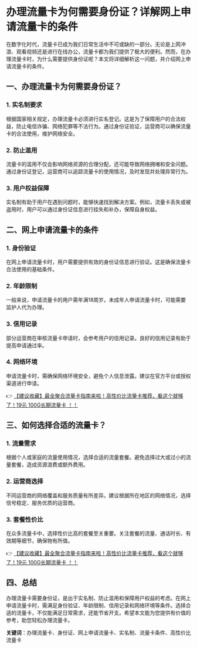 # 办理流量卡为何需要身份证？详解网上申请流量卡的条件

在数字化时代，流量卡已成为我们日常生活中不可或缺的一部分。无论是上网冲浪、观看视频还是进行在线办公，流量卡都为我们提供了极大的便利。然而，在办理流量卡时，为什么需要提供身份证呢？本文将详细解析这一问题，并介绍网上申请流量卡的条件。

## 一、办理流量卡为何需要身份证？

### 1. **实名制要求**
根据国家相关规定，办理流量卡必须进行实名登记。这是为了保障用户的合法权益，防止电信诈骗、网络犯罪等不法行为。通过身份证验证，运营商可以确保流量卡的合法使用，维护网络安全。

### 2. **防止滥用**
流量卡的滥用不仅会影响网络资源的合理分配，还可能导致网络拥堵和安全问题。通过身份证登记，运营商可以追踪流量卡的使用情况，及时发现并处理异常行为。

### 3. **用户权益保障**
实名制有助于用户在遇到问题时，能够快速找到解决方案。例如，流量卡丢失或被盗用时，用户可以通过身份证信息进行挂失和补办，保障自身权益。

## 二、网上申请流量卡的条件

### 1. **身份验证**
在网上申请流量卡时，用户需要提供有效的身份证信息进行验证。这是确保流量卡合法使用的基础条件。

### 2. **年龄限制**
一般来说，申请流量卡的用户需年满18周岁。未成年人申请流量卡时，可能需要监护人代为办理。

### 3. **信用记录**
部分运营商在审核流量卡申请时，会参考用户的信用记录。良好的信用记录有助于提高申请通过率。

### 4. **网络环境**
申请流量卡时，需确保网络环境安全，避免个人信息泄露。建议在官方平台或授权渠道进行申请。

👉 [【建议收藏】最全聚合流量卡指南来啦！高性价比流量卡推荐，看这个就够了！19元 100G长期流量卡 ！！](https://bit.ly/Liuliangka)

## 三、如何选择合适的流量卡？

### 1. **流量需求**
根据个人或家庭的流量使用情况，选择合适的流量套餐。避免选择过大或过小的流量套餐，造成资源浪费或额外费用。

### 2. **运营商选择**
不同运营商的网络覆盖和服务质量有所差异。建议根据所在地区的网络情况，选择信号稳定、服务优质的运营商。

### 3. **套餐性价比**
在众多流量卡中，选择性价比高的套餐至关重要。关注套餐的流量、通话时长、有效期等细节，确保物有所值。

👉 [【建议收藏】最全聚合流量卡指南来啦！高性价比流量卡推荐，看这个就够了！19元 100G长期流量卡 ！！](https://bit.ly/Liuliangka)

## 四、总结

办理流量卡需要身份证，是出于实名制、防止滥用和保障用户权益的考虑。在网上申请流量卡时，需满足身份验证、年龄限制、信用记录和网络环境等条件。选择合适的流量卡，不仅能满足日常需求，还能节省开支。希望本文能为您提供有价值的参考，助您轻松办理流量卡。

**关键词**：办理流量卡、身份证、网上申请流量卡、实名制、流量卡条件、高性价比流量卡